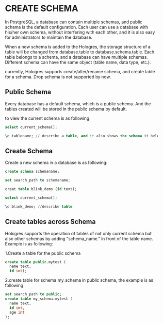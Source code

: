 # CREATE SCHEMA

In PostgreSQL, a database can contain multiple schemas, and public schema is the default configuration. Each user can use a database with his/her own schema, without interfering with each other, and it is also easy for administrators to maintain the database.

When a new schema is added to the Hologres, the storage structure of a table will be changed from database.table to database.schema.table. Each table belongs to a schema, and a database can have multiple schemas. Different schema can have the same object (table name, data type, etc.).

currently, Hologres supports create/alter/rename schema, and create table for a schema. Drop schema is not supported by now.

## Public Schema

Every database has a default schema, which is a public schema. And the tables created will be stored in the public schema by default.

to view the current schema is as following:

```sql
select current_schema(); 

\d tablename; // describe a table, and it also shows the schema it belongs to. it can only be called in the terminal
```

## Create Schema

Create a new schema in a database is as following:

```sql
create schema schemaname; 

set search_path to schemaname; 

creat table blink_demo (id text); 

select current_schema(); 

\d blink_demo; //describe table
```

## Create tables across Schema

Hologres supports the operation of tables of not only current schema but also other schemas by adding "schema_name." in front of the table name. Example is as following:

1.Create a table for the public schema

```sql
create table public.mytest (
  name text,
  id int);
```

2.create table for schema my_schema in public schema, the example is as following

```sql
set search_path to public;
create table my_schema.mytest (
  name text,
  id int,
  age int
);
```

